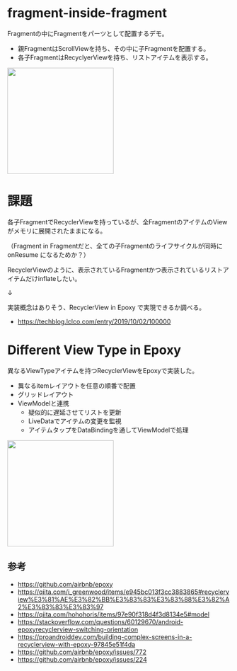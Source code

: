 # fragment-inside-fragment

Fragmentの中にFragmentをパーツとして配置するデモ。

- 親FragmentはScrollViewを持ち、その中に子Fragmentを配置する。
- 各子FragmentはRecyclyerViewを持ち、リストアイテムを表示する。

<image src="https://user-images.githubusercontent.com/69252773/117393392-0361d900-af2f-11eb-8cd2-40c7ce924096.png" width="240px">


# 課題

各子FragmentでRecyclerViewを持っているが、全FragmentのアイテムのViewがメモリに展開されたままになる。

（Fragment in Fragmentだと、全ての子Fragmentのライフサイクルが同時に onResume になるためか？）

RecyclerViewのように、表示されているFragmentかつ表示されているリストアイテムだけinflateしたい。

↓

実装概念はありそう、RecyclerView in Epoxy で実現できるか調べる。

- https://techblog.lclco.com/entry/2019/10/02/100000


# Different View Type in Epoxy

異なるViewTypeアイテムを持つRecyclerViewをEpoxyで実装した。

- 異なるitemレイアウトを任意の順番で配置
- グリッドレイアウト
- ViewModelと連携
  - 疑似的に遅延させてリストを更新
  - LiveDataでアイテムの変更を監視
  - アイテムタップをDataBindingを通してViewModelで処理

<image src="https://user-images.githubusercontent.com/69252773/118109975-cf9a1e00-b41c-11eb-8723-9386b752154b.png" width="240px">


## 参考
- https://github.com/airbnb/epoxy
- https://qiita.com/i_greenwood/items/e945bc013f3cc3883865#recyclerview%E3%81%AE%E3%82%BB%E3%83%83%E3%83%88%E3%82%A2%E3%83%83%E3%83%97
- https://qiita.com/hohohoris/items/97e90f318d4f3d8134e5#model
- https://stackoverflow.com/questions/60129670/android-epoxyrecyclerview-switching-orientation
- https://proandroiddev.com/building-complex-screens-in-a-recyclerview-with-epoxy-97845e51f4da
- https://github.com/airbnb/epoxy/issues/772
- https://github.com/airbnb/epoxy/issues/224
